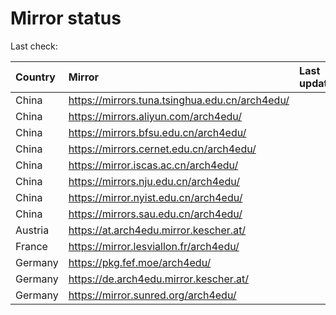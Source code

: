 <script src="./time.js"></script>
# Mirror status
Last check: <script type="text/javascript">localize(1719037557.1773758);</script>

|Country|Mirror|Last update|
|:------|:-----|:----------|
|China|https://mirrors.tuna.tsinghua.edu.cn/arch4edu/|<script type="text/javascript">localize(1718994814);</script>|
|China|https://mirrors.aliyun.com/arch4edu/|<script type="text/javascript">localize(1718994814);</script>|
|China|https://mirrors.bfsu.edu.cn/arch4edu/|<script type="text/javascript">localize(1718994814);</script>|
|China|https://mirrors.cernet.edu.cn/arch4edu/|<script type="text/javascript">localize(1718994814);</script>|
|China|https://mirror.iscas.ac.cn/arch4edu/|<script type="text/javascript">localize(1718994814);</script>|
|China|https://mirrors.nju.edu.cn/arch4edu/|<script type="text/javascript">localize(1718994814);</script>|
|China|https://mirror.nyist.edu.cn/arch4edu/|<script type="text/javascript">localize(1718994814);</script>|
|China|https://mirrors.sau.edu.cn/arch4edu/|<script type="text/javascript">localize(1718994814);</script>|
|Austria|https://at.arch4edu.mirror.kescher.at/|<script type="text/javascript">localize(1718994814);</script>|
|France|https://mirror.lesviallon.fr/arch4edu/|<script type="text/javascript">localize(1718994814);</script>|
|Germany|https://pkg.fef.moe/arch4edu/|<script type="text/javascript">localize(1718994814);</script>|
|Germany|https://de.arch4edu.mirror.kescher.at/|<script type="text/javascript">localize(1718994814);</script>|
|Germany|https://mirror.sunred.org/arch4edu/|<script type="text/javascript">localize(1718994814);</script>|

<script src="./tablefilter/tablefilter.js"></script>
<script src="./table.js"></script>